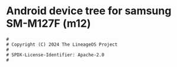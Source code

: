 # Android device tree for samsung SM-M127F (m12)

```
#
# Copyright (C) 2024 The LineageOS Project
#
# SPDX-License-Identifier: Apache-2.0
#
```
